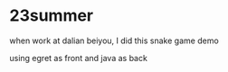 # 23summer
when work at dalian beiyou, I did this snake game demo

using egret as front and java as back
